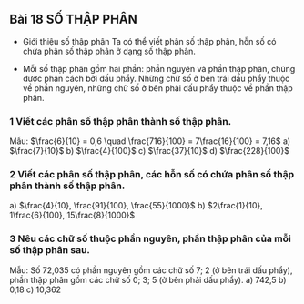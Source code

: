 ## Bài 18 SỐ THẬP PHÂN

* Giới thiệu số thập phân
  Ta có thể viết phân số thập phân, hỗn số có chứa phân số thập phân ở dạng số thập phân.

* Mỗi số thập phân gồm hai phần: phần nguyên và phần thập phân, chúng được phân cách bởi dấu phẩy.
  Những chữ số ở bên trái dấu phẩy thuộc về phần nguyên, những chữ số ở bên phải dấu phẩy thuộc về phần thập phân.

### 1 Viết các phân số thập phân thành số thập phân.
Mẫu: $\frac{6}{10} = 0,6 \quad \frac{716}{100} = 7\frac{16}{100} = 7,16$
a) $\frac{7}{10}$
b) $\frac{4}{100}$
c) $\frac{37}{10}$
d) $\frac{228}{100}$

### 2 Viết các phân số thập phân, các hỗn số có chứa phân số thập phân thành số thập phân.
a) $\frac{4}{10}, \frac{91}{100}, \frac{55}{1000}$
b) $2\frac{1}{10}, 1\frac{6}{100}, 15\frac{8}{1000}$

### 3 Nêu các chữ số thuộc phần nguyên, phần thập phân của mỗi số thập phân sau.
Mẫu: Số 72,035 có phần nguyên gồm các chữ số 7; 2 (ở bên trái dấu phẩy), phần thập phân gồm các chữ số 0; 3; 5 (ở bên phải dấu phẩy).
a) 742,5
b) 0,18
c) 10,362
